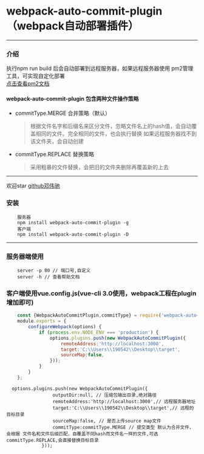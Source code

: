 # webpack-auto-commit-plugin（webpack自动部署插件）
***
### 介绍
执行npm run build 后会自动部署到远程服务器，如果远程服务器使用 pm2管理工具，可实现自定化部署<br>
[点击查看pm2文档](https://github.com/Unitech/pm2)<br>
#### webpack-auto-commit-plugin 包含两种文件操作策略<br>
* commitType.MERGE 合并策略（默认）
    > 根据文件名字和后缀名来区分文件，忽略文件名上的hash值，会自动覆盖相同的文件。完全相同的文件，也会执行替换
     如果远程服务器找不到该文件夹，会自动创建
* commitType.REPLACE 替换策略
    > 采用粗暴的文件替换，会把旧的文件夹删除再覆盖新的上去
***
欢迎star [github邓伟驰](https://github.com/dengweichi/webpack-auto-commit-plugin)

### 安装
```
    服务器
    npm install webpack-auto-commit-plugin -g
    客户端
    npm install webpack-auto-commit-plugin -D
```

***

###  服务器端使用
```
    server -p 80 // 端口号,自定义
    server -h // 查看帮助文档
```
### 客户端使用vue.config.js(vue-cli 3.0使用，webpack工程在plugin增加即可)
``` javascript 1.8
    const {WebpackAutoCommitPlugin,commitType} = require('webpack-auto-commit-plugin');
    module.exports = {
        configureWebpack(options) {
            if (process.env.NODE_ENV === 'production') {
                options.plugins.push(new WebpackAutoCommitPlugin({
                    remoteAddress:'http://localhost:3000',
                    target:'C:\\Users\\190542\\Desktop\\target',
                    sourceMap:false,
                }));
            }
        }
    };
```

```
  options.plugins.push(new WebpackAutoCommitPlugin({
                 outputDir:null, // 压缩包输出目录,绝对路径
                 remoteAddress:'http://localhost:3000',// 远程服务器地址
                 target:'C:\\Users\\190542\\Desktop\\target',// 远程的目标目录
                 sourceMap:false, // 是否上传source map文件
                 commitType:commitType.MERGE // 提交类型 默认为合并文件，会根据 文件名和文件后缀匹配，自覆盖不同hash而文件名一样的文件,可选 commitType.REPLACE,会直接替换目标目录
             }));
```

